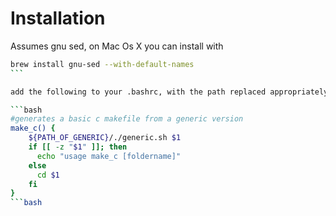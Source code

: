 # Installation

Assumes gnu sed, on Mac Os X you can install with  

````bash
brew install gnu-sed --with-default-names
```

add the following to your .bashrc, with the path replaced appropriately, and source it

```bash
#generates a basic c makefile from a generic version
make_c() {
    ${PATH_OF_GENERIC}/./generic.sh $1
    if [[ -z "$1" ]]; then
      echo "usage make_c [foldername]"
    else
      cd $1
    fi
}
```bash
